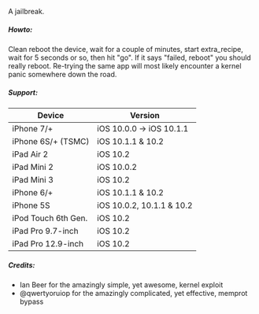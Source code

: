 A jailbreak.

##### Howto:

Clean reboot the device, wait for a couple of minutes, start extra_recipe, wait for 5 seconds or so, then hit "go".
If it says "failed, reboot" you should really reboot.  Re-trying the same app will most likely encounter a kernel panic somewhere down the road.

##### Support:

| Device | Version |
|---------|----------|
| iPhone 7/+ | iOS 10.0.0 -> iOS 10.1.1 |
| iPhone 6S/+ (TSMC) | iOS 10.1.1 & 10.2 |
| iPad Air 2 | iOS 10.2 |
| iPad Mini 2 | iOS 10.0.2 |
| iPad Mini 3 | iOS 10.2 |
| iPhone 6/+ | iOS 10.1.1 & 10.2 |
| iPhone 5S | iOS 10.0.2, 10.1.1 & 10.2 |
| iPod Touch 6th Gen. | iOS 10.2 |
| iPad Pro 9.7-inch | iOS 10.2 |
| iPad Pro 12.9-inch | iOS 10.2 |

##### Credits:

* Ian Beer for the amazingly simple, yet awesome, kernel exploit
* @qwertyoruiop for the amazingly complicated, yet effective, memprot bypass
